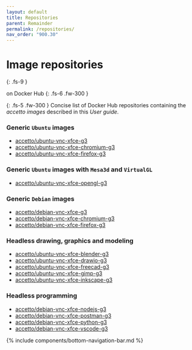 ```yaml
---
layout: default
title: Repositories
parent: Remainder
permalink: /repositories/
nav_order: "900.30"
---
```


# Image repositories
{: .fs-9 }

on Docker Hub
{: .fs-6 .fw-300 }

{: .fs-5 .fw-300 }
Concise list of Docker Hub repositories containing the *accetto images* described in this *User guide*.

### Generic `Ubuntu` images

- [accetto/ubuntu-vnc-xfce-g3][ubuntu-vnc-xfce-g3]
- [accetto/ubuntu-vnc-xfce-chromium-g3][ubuntu-vnc-xfce-chromium-g3]
- [accetto/ubuntu-vnc-xfce-firefox-g3][ubuntu-vnc-xfce-firefox-g3]

### Generic `Ubuntu` images with `Mesa3d` and `VirtualGL`

- [accetto/ubuntu-vnc-xfce-opengl-g3][ubuntu-vnc-xfce-opengl-g3]

### Generic `Debian` images

- [accetto/debian-vnc-xfce-g3][debian-vnc-xfce-g3]
- [accetto/debian-vnc-xfce-chromium-g3][debian-vnc-xfce-chromium-g3]
- [accetto/debian-vnc-xfce-firefox-g3][debian-vnc-xfce-firefox-g3]

### Headless drawing, graphics and modeling

- [accetto/ubuntu-vnc-xfce-blender-g3][ubuntu-vnc-xfce-blender-g3]
- [accetto/ubuntu-vnc-xfce-drawio-g3][ubuntu-vnc-xfce-drawio-g3]
- [accetto/ubuntu-vnc-xfce-freecad-g3][ubuntu-vnc-xfce-freecad-g3]
- [accetto/ubuntu-vnc-xfce-gimp-g3][ubuntu-vnc-xfce-gimp-g3]
- [accetto/ubuntu-vnc-xfce-inkscape-g3][ubuntu-vnc-xfce-inkscape-g3]

### Headless programming

- [accetto/debian-vnc-xfce-nodejs-g3][debian-vnc-xfce-nodejs-g3]
- [accetto/debian-vnc-xfce-postman-g3][debian-vnc-xfce-postman-g3]
- [accetto/debian-vnc-xfce-python-g3][debian-vnc-xfce-python-g3]
- [accetto/debian-vnc-xfce-vscode-g3][debian-vnc-xfce-vscode-g3]

{% include components/bottom-navigation-bar.md %}

<!-- ---- -->

[this-goto-previous-page]: {{site.baseurl}}/pitfalls/
[this-goto-next-page]: {{site.baseurl}}/getting-help/

[accetto-github]: https://github.com/accetto
[accetto-dockerhub]: https://hub.docker.com/u/accetto/

[ubuntu-vnc-xfce-g3]: https://hub.docker.com/r/accetto/ubuntu-vnc-xfce-g3
[ubuntu-vnc-xfce-chromium-g3]: https://hub.docker.com/r/accetto/ubuntu-vnc-xfce-chromium-g3
[ubuntu-vnc-xfce-firefox-g3]: https://hub.docker.com/r/accetto/ubuntu-vnc-xfce-firefox-g3

[ubuntu-vnc-xfce-opengl-g3]: https://hub.docker.com/r/accetto/ubuntu-vnc-xfce-opengl-g3

[ubuntu-vnc-xfce-blender-g3]: https://hub.docker.com/r/accetto/ubuntu-vnc-xfce-blender-g3
[ubuntu-vnc-xfce-drawio-g3]: https://hub.docker.com/r/accetto/ubuntu-vnc-xfce-drawio-g3
[ubuntu-vnc-xfce-freecad-g3]: https://hub.docker.com/r/accetto/ubuntu-vnc-xfce-freecad-g3
[ubuntu-vnc-xfce-gimp-g3]: https://hub.docker.com/r/accetto/ubuntu-vnc-xfce-gimp-g3
[ubuntu-vnc-xfce-inkscape-g3]: https://hub.docker.com/r/accetto/ubuntu-vnc-xfce-inkscape-g3

[debian-vnc-xfce-g3]: https://hub.docker.com/r/accetto/debian-vnc-xfce-g3
[debian-vnc-xfce-chromium-g3]: https://hub.docker.com/r/accetto/debian-vnc-xfce-chromium-g3
[debian-vnc-xfce-firefox-g3]: https://hub.docker.com/r/accetto/debian-vnc-xfce-firefox-g3

[debian-vnc-xfce-nodejs-g3]: https://hub.docker.com/r/accetto/debian-vnc-xfce-nodejs-g3
[debian-vnc-xfce-postman-g3]: https://hub.docker.com/r/accetto/debian-vnc-xfce-postman-g3
[debian-vnc-xfce-python-g3]: https://hub.docker.com/r/accetto/debian-vnc-xfce-python-g3
[debian-vnc-xfce-vscode-g3]: https://hub.docker.com/r/accetto/debian-vnc-xfce-vscode-g3
